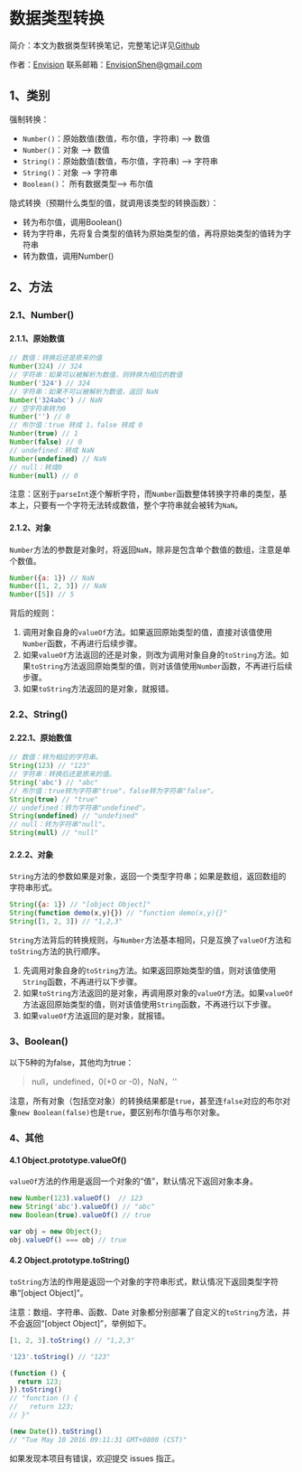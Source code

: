 # 数据类型转换

简介：本文为数据类型转换笔记，完整笔记详见[Github](https://github.com/MrEnvision/Front-end_learning_notes)

作者：[Envision](https://github.com/MrEnvision) 联系邮箱：[EnvisionShen@gmail.com](mailto:EnvisionShen@gmail.com)

## 1、类别

强制转换：

* `Number()`：原始数值\(数值，布尔值，字符串\) --&gt; 数值
* `Number()`：对象 --&gt; 数值
* `String()`：原始数值\(数值，布尔值，字符串\) --&gt; 字符串
* `String()`：对象 --&gt; 字符串
* `Boolean()`： 所有数据类型--&gt; 布尔值

隐式转换（预期什么类型的值，就调用该类型的转换函数）：

* 转为布尔值，调用Boolean\(\)
* 转为字符串，先将复合类型的值转为原始类型的值，再将原始类型的值转为字符串
* 转为数值，调用Number\(\)

## 2、方法

### 2.1、Number\(\)

#### 2.1.1、原始数值

```javascript
// 数值：转换后还是原来的值
Number(324) // 324
// 字符串：如果可以被解析为数值，则转换为相应的数值
Number('324') // 324
// 字符串：如果不可以被解析为数值，返回 NaN
Number('324abc') // NaN
// 空字符串转为0
Number('') // 0
// 布尔值：true 转成 1，false 转成 0
Number(true) // 1
Number(false) // 0
// undefined：转成 NaN
Number(undefined) // NaN
// null：转成0
Number(null) // 0
```

注意：区别于`parseInt`逐个解析字符，而`Number`函数整体转换字符串的类型，基本上，只要有一个字符无法转成数值，整个字符串就会被转为`NaN`。

#### 2.1.2、对象

`Number`方法的参数是对象时，将返回`NaN`，除非是包含单个数值的数组，注意是单个数值。

```javascript
Number({a: 1}) // NaN
Number([1, 2, 3]) // NaN
Number([5]) // 5
```

背后的规则：

1. 调用对象自身的`valueOf`方法。如果返回原始类型的值，直接对该值使用`Number`函数，不再进行后续步骤。
2. 如果`valueOf`方法返回的还是对象，则改为调用对象自身的`toString`方法。如果`toString`方法返回原始类型的值，则对该值使用`Number`函数，不再进行后续步骤。
3. 如果`toString`方法返回的是对象，就报错。

### 2.2、String\(\)

#### 2.22.1、原始数值

```javascript
// 数值：转为相应的字符串。
String(123) // "123"
// 字符串：转换后还是原来的值。
String('abc') // "abc"
// 布尔值：true转为字符串"true"，false转为字符串"false"。
String(true) // "true"
// undefined：转为字符串"undefined"。
String(undefined) // "undefined"
// null：转为字符串"null"。
String(null) // "null"
```

#### 2.2.2、对象

`String`方法的参数如果是对象，返回一个类型字符串；如果是数组，返回数组的字符串形式。

```javascript
String({a: 1}) // "[object Object]"
String(function demo(x,y){}) // "function demo(x,y){}"
String([1, 2, 3]) // "1,2,3"
```

`String`方法背后的转换规则，与`Number`方法基本相同，只是互换了`valueOf`方法和`toString`方法的执行顺序。

1. 先调用对象自身的`toString`方法。如果返回原始类型的值，则对该值使用`String`函数，不再进行以下步骤。
2. 如果`toString`方法返回的是对象，再调用原对象的`valueOf`方法。如果`valueOf`方法返回原始类型的值，则对该值使用`String`函数，不再进行以下步骤。
3. 如果`valueOf`方法返回的是对象，就报错。

### 3、Boolean\(\)

以下5种的为false，其他均为true：

> null，undefined，0\(+0 or -0\)，NaN，''

注意，所有对象（包括空对象）的转换结果都是`true`，甚至连`false`对应的布尔对象`new Boolean(false)`也是`true`，要区别布尔值与布尔对象。

### 4、其他

#### 4.1 Object.prototype.valueOf\(\)

`valueOf`方法的作用是返回一个对象的“值”，默认情况下返回对象本身。

```javascript
new Number(123).valueOf()  // 123
new String('abc').valueOf() // "abc"
new Boolean(true).valueOf() // true

var obj = new Object();
obj.valueOf() === obj // true
```

#### 4.2 Object.prototype.toString\(\)

`toString`方法的作用是返回一个对象的字符串形式，默认情况下返回类型字符串“\[object Object\]”。

注意：数组、字符串、函数、Date 对象都分别部署了自定义的`toString`方法，并不会返回“\[object Object\]”，举例如下。

```javascript
[1, 2, 3].toString() // "1,2,3"

'123'.toString() // "123"

(function () {
  return 123;
}).toString()
// "function () {
//   return 123;
// }"

(new Date()).toString()
// "Tue May 10 2016 09:11:31 GMT+0800 (CST)"
```

如果发现本项目有错误，欢迎提交 issues 指正。

